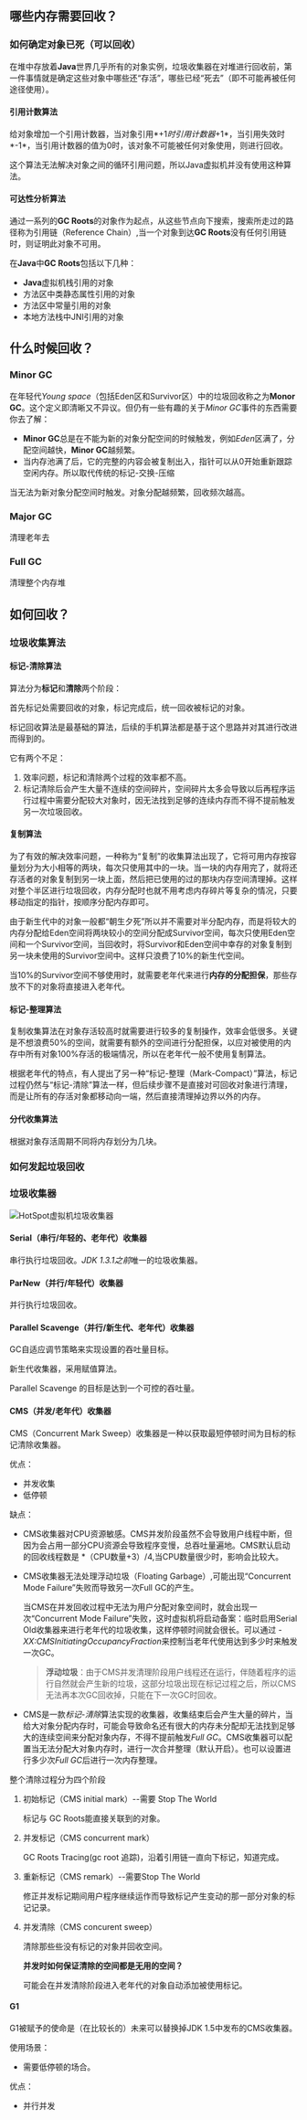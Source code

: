 

## 哪些内存需要回收？

### 如何确定对象已死（可以回收）

在堆中存放着**Java**世界几乎所有的对象实例，垃圾收集器在对堆进行回收前，第一件事情就是确定这些对象中哪些还“存活”，哪些已经“死去”（即不可能再被任何途径使用）。

#### 引用计数算法

给对象增加一个引用计数器，当对象引用*+1*时引用计数器*+1*，当引用失效时*-1*，当引用计数器的值为0时，该对象不可能被任何对象使用，则进行回收。

这个算法无法解决对象之间的循环引用问题，所以Java虚拟机并没有使用这种算法。

#### 可达性分析算法

通过一系列的**GC Roots**的对象作为起点，从这些节点向下搜索，搜索所走过的路径称为引用链（Reference Chain）,当一个对象到达**GC Roots**没有任何引用链时，则证明此对象不可用。

在**Java**中**GC Roots**包括以下几种：

- **Java**虚拟机栈引用的对象
- 方法区中类静态属性引用的对象
- 方法区中常量引用的对象
- 本地方法栈中JNI引用的对象

## 什么时候回收？

### Minor GC

在年轻代*Young space*（包括Eden区和Survivor区）中的垃圾回收称之为**Monor GC**。这个定义即清晰又不异议。但仍有一些有趣的关于*Minor GC*事件的东西需要你去了解：

- **Minor GC**总是在不能为新的对象分配空间的时候触发，例如*Eden*区满了，分配空间越快，**Minor GC**越频繁。
- 当内存池满了后，它的完整的内容会被复制出入，指针可以从0开始重新跟踪空闲内存。所以取代传统的标记-交换-压缩

当无法为新对象分配空间时触发。对象分配越频繁，回收频次越高。

### Major GC

清理老年去

### Full GC

清理整个内存堆

## 如何回收？

### 垃圾收集算法

#### 标记-清除算法

算法分为**标记**和**清除**两个阶段：

首先标记处需要回收的对象，标记完成后，统一回收被标记的对象。

标记回收算法是最基础的算法，后续的手机算法都是基于这个思路并对其进行改进而得到的。

它有两个不足：

1. 效率问题，标记和清除两个过程的效率都不高。
2. 标记清除后会产生大量不连续的空间碎片，空间碎片太多会导致以后再程序运行过程中需要分配较大对象时，因无法找到足够的连续内存而不得不提前触发另一次垃圾回收。

#### 复制算法

为了有效的解决效率问题，一种称为“复制”的收集算法出现了，它将可用内存按容量划分为大小相等的两块，每次只使用其中的一块。当一块的内存用完了，就将还存活者的对象复制到另一块上面，然后把已使用的过的那块内存空间清理掉。这样对整个半区进行垃圾回收，内存分配时也就不用考虑内存碎片等复杂的情况，只要移动指定的指针，按顺序分配内存即可。

由于新生代中的对象一般都“朝生夕死”所以并不需要对半分配内存，而是将较大的内存分配给Eden空间将两块较小的空间分配成Survivor空间，每次只使用Eden空间和一个Survivor空间，当回收时，将Survivor和Eden空间中幸存的对象复制到另一块未使用的Survivor空间中。这样只浪费了10%的新生代空间。

当10%的Survivor空间不够使用时，就需要老年代来进行**内存的分配担保**，那些存放不下的对象将直接进入老年代。

#### 标记-整理算法

复制收集算法在对象存活较高时就需要进行较多的复制操作，效率会低很多。关键是不想浪费50%的空间，就需要有额外的空间进行分配担保，以应对被使用的内存中所有对象100%存活的极端情况，所以在老年代一般不使用复制算法。

根据老年代的特点，有人提出了另一种“标记-整理（Mark-Compact）”算法，标记过程仍然与“标记-清除”算法一样，但后续步骤不是直接对可回收对象进行清理，而是让所有的存活对象都移动向一端，然后直接清理掉边界以外的内存。

#### 分代收集算法

根据对象存活周期不同将内存划分为几块。

### 如何发起垃圾回收



### 垃圾收集器

![HotSpot虚拟机垃圾收集器](../../img/HotSpot虚拟机垃圾收集器.png)

#### Serial（串行/年轻的、老年代）收集器

串行执行垃圾回收。*JDK 1.3.1之前*唯一的垃圾收集器。

#### ParNew（并行/年轻代）收集器

并行执行垃圾回收。

#### Parallel Scavenge（并行/新生代、老年代）收集器

GC自适应调节策略来实现设置的吞吐量目标。

新生代收集器，采用赋值算法。

Parallel Scavenge 的目标是达到一个可控的吞吐量。

#### CMS（并发/老年代）收集器

CMS（Concurrent Mark Sweep）收集器是一种以获取最短停顿时间为目标的标记清除收集器。

优点：

- 并发收集
- 低停顿

缺点：

- CMS收集器对CPU资源敏感。CMS并发阶段虽然不会导致用户线程中断，但因为会占用一部分CPU资源会导致程序变慢，总吞吐量遍地。CMS默认启动的回收线程数是 *（CPU数量+3）/4,当CPU数量很少时，影响会比较大。

- CMS收集器无法处理浮动垃圾（Floating Garbage）,可能出现“Concurrent Mode Failure”失败而导致另一次Full GC的产生。

  当CMS在并发回收过程中无法为用户分配对象空间时，就会出现一次“Concurrent Mode Failure”失败，这时虚拟机将启动备案：临时启用Serial Old收集器来进行老年代的垃圾收集，这样停顿时间就会很长。可以通过 *-XX:CMSInitiatingOccupancyFraction*来控制当老年代使用达到多少时来触发一次GC。

  > **浮动垃圾**：由于CMS并发清理阶段用户线程还在运行，伴随着程序的运行自然就会产生新的垃圾，这部分垃圾出现在标记过程之后，所以CMS无法再本次GC回收掉，只能在下一次GC时回收。

- CMS是一款*标记-清除*算法实现的收集器，收集结束后会产生大量的碎片，当给大对象分配内存时，可能会导致命名还有很大的内存未分配却无法找到足够大的连续空间来分配对象内存，不得不提前触发*Full GC*。CMS收集器可以配置当无法分配大对象内存时，进行一次合并整理（默认开启）。也可以设置进行多少次*Full GC*后进行一次内存整理。

整个清除过程分为四个阶段

1. 初始标记（CMS initial mark）--需要 Stop The World

   标记与 GC Roots能直接关联到的对象。

2. 并发标记（CMS concurrent mark）

   GC  Roots Tracing(gc root 追踪)，沿着引用链一直向下标记，知道完成。

3. 重新标记（CMS remark）--需要Stop The World

   修正并发标记期间用户程序继续运作而导致标记产生变动的那一部分对象的标记记录。

4. 并发清除（CMS concurent sweep）

   清除那些些没有标记的对象并回收空间。

   **并发时如何保证清除的空间都是无用的空间？**

   可能会在并发清除阶段进入老年代的对象自动添加被使用标记。

#### G1

G1被赋予的使命是（在比较长的）未来可以替换掉JDK 1.5中发布的CMS收集器。

使用场景：

- 需要低停顿的场合。

优点：

- 并行并发





































































